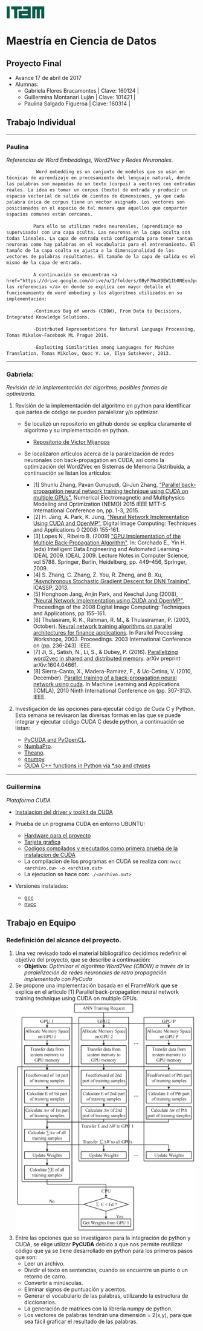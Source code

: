 ![logo](images/logoitam.gif)
# Maestría en Ciencia de Datos
## Proyecto Final
  * Avance 17 de abril de 2017
  * Alumnas:
    - Gabriela Flores Bracamontes | Clave: 160124 |
    - Guillermina Montanari Luján | Clave: 101421 |
    - Paulina Salgado Figueroa    | Clave: 160314 |

## Trabajo Individual

---

### **Paulina**
*Referencias de Word Embeddings, Word2Vec y Redes Neuronales.*
            
               Word embedding es un conjunto de modelos que se usan en técnicas de aprendizaje en procesamiento del lenguaje natural, donde las palabras son mapeadas de un texto (corpus) a vectores con entradas reales. La idea es tomar un corpus (texto) de entrada y producir un espacio vectorial de salida de cientos de dimensiones, ya que cada palabra única de corpus tiene un vector asignado. Los vectores son posicionados en el espacio de tal manera que aquellos que comparten espacios comunes están cercanos.
              
              Para ello se utilizan redes neuronales, (aprendizaje no supervisado) con una capa oculta. Las neuronas en la capa oculta son todas lineales. La capa de entrada está configurada para tener tantas neuronas como hay palabras en el vocabulario para el entrenamiento. El tamaño de la capa oculta se ajusta a la dimensionalidad de los vectores de palabras resultantes. El tamaño de la capa de salida es el mismo de la capa de entrada.
              
              A continuación se encuentran <a href="https://drive.google.com/drive/u/1/folders/0ByF7NuX9EW1Ib0NEenJpdF82dnM"> las referencias </a> en donde se explica con mayor detalle el funcionamiento de word embeding y los algoritmos utilizados en su implementación: 
              
              -Continuos Bag of words (CBOW), From Data to Decisions, Integrated Knowledge Solutions.
              
              -Distrbuted Representations for Natural Language Processing, Tomas Mikalov-Facebook ML Prague 2016. 
              
              -Exploiting Similarities among Languages for Machine Translation, Tomas Mikolov, Quoc V. Le, Ilya Sutskever, 2013.
              
---              

### **Gabriela**: 

_*Revisión de la implementación del algoritmo, posibles formas de optimizarlo.*_

  1. Revisión de la implementación del algoritmo en python para identificar que partes de código se pueden paralelizar y/o optimizar.
      - Se localizó un repositorio en github donde se explica claramente el algoritmo y su implementación en python.
          * [Repositorio de Victor Mijangos](https://github.com/VMijangos/PLN/blob/master/word_embeddings.ipynb)
          
      - Se localizaron artículos acerca de la paralelización de redes neuronales con back-propagation en CUDA, así como la optimización del Word2Vec en Sistemas de Memoria Distribuida, a continuación se listan los artículos:
      
          * [1] Shunlu Zhang, Pavan Gunupudi, Qi-Jun Zhang, ["Parallel back-propagation neural network training technique using CUDA on multiple GPUs"](https://drive.google.com/a/ci.itam.mx/file/d/0B9UK_UtOYJ8IRldNWjBEMk1yV3M/view?usp=sharing), Numerical Electromagnetic and Multiphysics Modeling and Optimization (NEMO) 2015 IEEE MTT-S International Conference on, pp. 1-3, 2015.
          * [2] H. Jang, A. Park, K. Jung, ["Neural Network Implementation Using CUDA and OpenMP"](https://drive.google.com/a/ci.itam.mx/file/d/0ByF7NuX9EW1IMjgyX0tneS0zdUU/view?usp=sharing), Digital Image Computing: Techniques and Applications 0 (2008) 155-161.
          * [3] Lopes N., Ribeiro B. (2009) ["GPU Implementation of the Multiple Back-Propagation Algorithm"](https://drive.google.com/a/ci.itam.mx/file/d/0B9UK_UtOYJ8IZ2pQeXFBTzd2UE0/view?usp=sharing). In: Corchado E., Yin H. (eds) Intelligent Data Engineering and Automated Learning - IDEAL 2009. IDEAL 2009. Lecture Notes in Computer Science, vol 5788. Springer, Berlin, Heidelberg, pp. 449–456, Springer, 2009. 
          * [4] S. Zhang, C. Zhang, Z. You, R. Zheng, and B. Xu, ["Asynchronous Stochastic Gradient Descent for DNN Training"](https://drive.google.com/a/ci.itam.mx/file/d/0B9UK_UtOYJ8IQk81Ul9lZTdXSFU/view?usp=sharing), ICASSP, 2013.
          * [5] Honghoon Jang, Anjin Park, and Keechul Jung (2008), ["Neural Network Implementation using CUDA and OpenMP"](https://drive.google.com/a/ci.itam.mx/file/d/0ByF7NuX9EW1IMjgyX0tneS0zdUU/view?usp=sharing), Proceedings of the 2008 Digital Image Computing: Techniques and Applications, pp 155–161.
          * [6] Thulasiram, R. K., Rahman, R. M., & Thulasiraman, P. (2003, October). [Neural network training algorithms on parallel architectures for finance applications](https://drive.google.com/a/ci.itam.mx/file/d/0B9UK_UtOYJ8IV3B4cE1WbnBXeXc/view?usp=sharing). In Parallel Processing Workshops, 2003. Proceedings. 2003 International Conference on (pp. 236-243). IEEE.
          * [7] Ji, S., Satish, N., Li, S., & Dubey, P. (2016). [Parallelizing word2vec in shared and distributed memory](https://drive.google.com/a/ci.itam.mx/file/d/0ByF7NuX9EW1IU1VaX0puUjM2WFE/view?usp=sharing). arXiv preprint arXiv:1604.04661.
          * [8] Sierra-Canto, X., Madera-Ramirez, F., & Uc-Cetina, V. (2010, December). [Parallel training of a back-propagation neural network using cuda](https://drive.google.com/a/ci.itam.mx/file/d/0B9UK_UtOYJ8ITFE2Uy1JQlRhSjg/view?usp=sharing). In Machine Learning and Applications (ICMLA), 2010 Ninth International Conference on (pp. 307-312). IEEE.

  2. Investigación de las opciones para ejecutar código de Cuda C y Python. Esta semana se revisaron las diversas formas en las que se puede integrar y ejecutar código CUDA C desde python, a continuación se listan:
      - [PyCUDA and PyOpenCL](https://developer.nvidia.com/pycuda).
      - [NumbaPro](https://docs.continuum.io/numbapro/).
      - [Theano](http://deeplearning.net/software/theano/tutorial/using_gpu.html).
      - [gnumpy](http://www.cs.toronto.edu/~tijmen/gnumpyTr.pdf).
      - [CUDA C++ functions in Python via *.so and ctypes](http://bikulov.org/blog/2013/10/01/using-cuda-c-plus-plus-functions-in-python-via-star-dot-so-and-ctypes/)

---

### **Guillermina**
_*Plataforma CUDA*_

  - [Instalacion del driver y toolkit de CUDA](http://docs.nvidia.com/cuda/cuda-installation-guide-linux/#axzz4eMvndrn1)
      
 - Prueba de un programa CUDA en entorno UBUNTU:
 
      * [Hardware para el proyecto](https://drive.google.com/open?id=0ByF7NuX9EW1IZU1XaWdodVJSXzQ)
      * [Tarjeta grafica](https://drive.google.com/open?id=0ByF7NuX9EW1IZnRudEJoWlNWVUk)
      * [Codigos compilados y ejecutados como primera prueba de la instalacion de CUDA](https://drive.google.com/open?id=0ByF7NuX9EW1IS1M3aWJBMnhGRGs)
      * La compilacion de los programas en CUDA se realiza con: ```nvcc <archivo.cu> -o <archivo.out>```
      * La ejecucion se hace con: ```./<archivo.out> ```

  - Versiones instaladas:
      * [gcc](https://drive.google.com/open?id=0ByF7NuX9EW1ISVhPd0JhMmVsWEE)
      * [nvcc](https://drive.google.com/open?id=0ByF7NuX9EW1IYTJETHFQSWpRRlU)
    

## Trabajo en Equipo

### Redefinición del alcance del proyecto.
  1. Una vez revisado todo el material bibliográfico decidimos redefinir el objetivo del proyecto, que se describe a continuación:
      - **Objetivo:** _*Optimizar el algoritmo Word2Vec (CBOW) a través de la paralelización de redes neuronales de retro propagación implementado con PyCuda*_
  2. Se propone una implementación basada en el FrameWork que se explica en el artículo [1] Parallel back-propagation neural network training technique using CUDA on multiple GPUs.
![framework](images/FrameworkNN_B-P.png)
  3. Entre las opciones que se investigaron para la integración de python y CUDA, se elige utilizar **PyCUDA** debido a que nos permite reutilizar código que ya se tiene desarrollado en python para los primeros pasos que son: 
      - Leer un archivo.
      - Dividir el texto en sentencias, cuando se encuentre un punto o un retorno de carro.
      - Convertir a minúsculas.
      - Eliminar signos de puntuación y acentos.
      - Generar el vocabulario de las palabras, utilizando la estructura de diccionarios.
      - La generación de matrices con la librería numpy de python.
      - Los vectores de palabras tendrán una dimensión = 2(x,y), para que sea fácil graficar el resultado de las palabras.